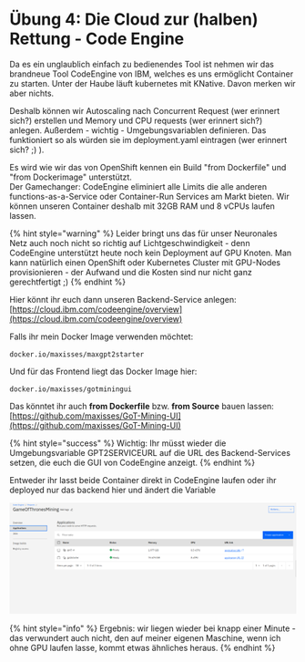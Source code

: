 # Übung 4: Die Cloud zur \(halben\) Rettung - Code Engine

Da es ein unglaublich einfach zu bedienendes Tool ist nehmen wir das brandneue Tool CodeEngine von IBM, welches es uns ermöglicht Container zu starten. Unter der Haube läuft kubernetes mit KNative. Davon merken wir aber nichts. 

Deshalb können wir Autoscaling nach Concurrent Request \(wer erinnert sich?\) erstellen und Memory und CPU requests \(wer erinnert sich?\) anlegen. Außerdem - wichtig - Umgebungsvariablen definieren. Das funktioniert so als würden sie im deployment.yaml eintragen \(wer erinnert sich? ;\) \).

Es wird wie wir das von OpenShift kennen ein Build "from Dockerfile" und "from Dockerimage" unterstützt.  
Der Gamechanger: CodeEngine eliminiert alle Limits die alle anderen functions-as-a-Service oder Container-Run Services am Markt bieten. Wir können unseren Container deshalb mit 32GB RAM und 8 vCPUs laufen lassen.

{% hint style="warning" %}
Leider bringt uns das für unser Neuronales Netz auch noch nicht so richtig auf Lichtgeschwindigkeit - denn CodeEngine unterstützt heute noch kein Deployment auf GPU Knoten. Man kann natürlich einen OpenShift oder Kubernetes  Cluster mit GPU-Nodes provisionieren - der Aufwand und die Kosten sind nur nicht ganz gerechtfertigt ;\)
{% endhint %}

Hier könnt ihr euch dann unseren Backend-Service anlegen: [https://cloud.ibm.com/codeengine/overview](https://cloud.ibm.com/codeengine/overview)  
  
Falls ihr mein Docker Image verwenden möchtet: 

```text
docker.io/maxisses/maxgpt2starter
```

Und für das Frontend liegt das Docker Image hier:

```text
docker.io/maxisses/gotminingui
```

Das könntet ihr auch **from Dockerfile** bzw. **from Source** bauen lassen: [https://github.com/maxisses/GoT-Mining-UI](https://github.com/maxisses/GoT-Mining-UI)

{% hint style="success" %}
Wichtig: Ihr müsst wieder die Umgebungsvariable GPT2SERVICEURL auf die URL des Backend-Services setzen, die euch die GUI von CodeEngine anzeigt.
{% endhint %}

Entweder ihr lasst beide Container direkt in CodeEngine laufen oder ihr deployed nur das backend hier und ändert die Variable 

![](../../.gitbook/assets/image%20%28166%29.png)

{% hint style="info" %}
Ergebnis: wir liegen wieder bei knapp einer Minute - das verwundert auch nicht, den auf meiner eigenen Maschine, wenn ich ohne GPU laufen lasse, kommt etwas ähnliches heraus.
{% endhint %}

